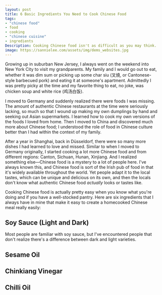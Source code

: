 ```yaml
---
layout: post
title: 6 Basic Ingredients You Need to Cook Chinese Food
tags:
- "chinese food"
- food
- cooking
- "chinese cuisine"
- ingredients
Description: Cooking Chinese food isn't as difficult as you may think. In fact, you only need these six basic ingredients to whip up a wide variety of classic home cooked meals.
image: https://sannielee.com/assets/img/dems_websites.jpg
---
```


Growing up in suburban New Jersey, I always went on the weekend into New York City to visit my grandparents. My family and I would go out to eat, whether it was dim sum or
picking up some char siu (叉燒, or Cantonese-style barbecued pork) and eating it at someone's apartment. Admittedly I was pretty picky at the time and my favorite thing to eat, no joke, 
was chicken soup and white rice (鸡汤白饭).

I moved to Germany and suddenly realized there were foods I was missing. The amount of authentic Chinese restaurants at the time were seriously lacking, so much so that I wound up
making my own dumplings by hand and seeking out Asian supermarkets. I learned how to cook my own versions of the foods I loved from home. Then I moved to China and discovered
much more about Chinese food; I understood the role of food in Chinese culture better than I had within the context of my family.

After a year in Shanghai, back in Düsseldorf, there were so many more dishes I had learned to love and missed. Similar to when I moved to Germany originally, I started cooking a lot 
more Chinese food and from different regions: Canton, Sichuan, Hunan, Xinjiang. And I realized something else&mdash;Chinese food is a mystery to a lot of people here. I've always
known this, and Chinese food is sort of the Irish pub of food in that it's widely available throughout the world. Yet people adapt it to the local tastes, which can be unique and delicious
on its own, and then the locals don't know what authentic Chinese food *actually* looks or tastes like.

Cooking Chinese food is actually pretty easy when you know what you're doing and if you have a well-stocked pantry. Here are six ingredients that I always have in mine that make it easy
to create a homecooked Chinese meal really easily:

## Soy Sauce (Light and Dark)

Most people are familiar with soy sauce, but I've encountered people that don't realize there's a difference between dark and light varieties.

## Sesame Oil

## Chinkiang Vinegar

## Chilli Oil

